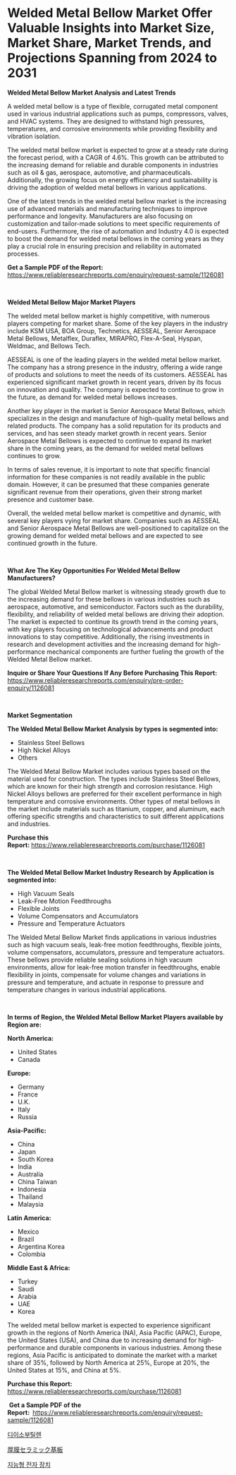 <p><h1>Welded Metal Bellow Market Offer Valuable Insights into Market Size, Market Share, Market Trends, and Projections Spanning from 2024 to 2031</h1></p><p><strong>Welded Metal Bellow Market Analysis and Latest Trends</strong></p>
<p><p>A welded metal bellow is a type of flexible, corrugated metal component used in various industrial applications such as pumps, compressors, valves, and HVAC systems. They are designed to withstand high pressures, temperatures, and corrosive environments while providing flexibility and vibration isolation.</p><p>The welded metal bellow market is expected to grow at a steady rate during the forecast period, with a CAGR of 4.6%. This growth can be attributed to the increasing demand for reliable and durable components in industries such as oil & gas, aerospace, automotive, and pharmaceuticals. Additionally, the growing focus on energy efficiency and sustainability is driving the adoption of welded metal bellows in various applications.</p><p>One of the latest trends in the welded metal bellow market is the increasing use of advanced materials and manufacturing techniques to improve performance and longevity. Manufacturers are also focusing on customization and tailor-made solutions to meet specific requirements of end-users. Furthermore, the rise of automation and Industry 4.0 is expected to boost the demand for welded metal bellows in the coming years as they play a crucial role in ensuring precision and reliability in automated processes.</p></p>
<p><strong>Get a Sample PDF of the Report:&nbsp;</strong> <a href="https://www.reliableresearchreports.com/enquiry/request-sample/1126081">https://www.reliableresearchreports.com/enquiry/request-sample/1126081</a></p>
<p>&nbsp;</p>
<p><strong>Welded Metal Bellow Major Market Players</strong></p>
<p><p>The welded metal bellow market is highly competitive, with numerous players competing for market share. Some of the key players in the industry include KSM USA, BOA Group, Technetics, AESSEAL, Senior Aerospace Metal Bellows, Metalflex, Duraflex, MIRAPRO, Flex-A-Seal, Hyspan, Weldmac, and Bellows Tech.</p><p>AESSEAL is one of the leading players in the welded metal bellow market. The company has a strong presence in the industry, offering a wide range of products and solutions to meet the needs of its customers. AESSEAL has experienced significant market growth in recent years, driven by its focus on innovation and quality. The company is expected to continue to grow in the future, as demand for welded metal bellows increases.</p><p>Another key player in the market is Senior Aerospace Metal Bellows, which specializes in the design and manufacture of high-quality metal bellows and related products. The company has a solid reputation for its products and services, and has seen steady market growth in recent years. Senior Aerospace Metal Bellows is expected to continue to expand its market share in the coming years, as the demand for welded metal bellows continues to grow.</p><p>In terms of sales revenue, it is important to note that specific financial information for these companies is not readily available in the public domain. However, it can be presumed that these companies generate significant revenue from their operations, given their strong market presence and customer base.</p><p>Overall, the welded metal bellow market is competitive and dynamic, with several key players vying for market share. Companies such as AESSEAL and Senior Aerospace Metal Bellows are well-positioned to capitalize on the growing demand for welded metal bellows and are expected to see continued growth in the future.</p></p>
<p>&nbsp;</p>
<p><strong>What Are The Key Opportunities For Welded Metal Bellow Manufacturers?</strong></p>
<p><p>The global Welded Metal Bellow market is witnessing steady growth due to the increasing demand for these bellows in various industries such as aerospace, automotive, and semiconductor. Factors such as the durability, flexibility, and reliability of welded metal bellows are driving their adoption. The market is expected to continue its growth trend in the coming years, with key players focusing on technological advancements and product innovations to stay competitive. Additionally, the rising investments in research and development activities and the increasing demand for high-performance mechanical components are further fueling the growth of the Welded Metal Bellow market.</p></p>
<p><strong>Inquire or Share Your Questions If Any Before Purchasing This Report:</strong> <a href="https://www.reliableresearchreports.com/enquiry/pre-order-enquiry/1126081">https://www.reliableresearchreports.com/enquiry/pre-order-enquiry/1126081</a></p>
<p>&nbsp;</p>
<p><strong>Market Segmentation</strong></p>
<p><strong>The Welded Metal Bellow Market Analysis by types is segmented into:</strong></p>
<p><ul><li>Stainless Steel Bellows</li><li>High Nickel Alloys</li><li>Others</li></ul></p>
<p><p>The Welded Metal Bellow Market includes various types based on the material used for construction. The types include Stainless Steel Bellows, which are known for their high strength and corrosion resistance. High Nickel Alloys bellows are preferred for their excellent performance in high temperature and corrosive environments. Other types of metal bellows in the market include materials such as titanium, copper, and aluminum, each offering specific strengths and characteristics to suit different applications and industries.</p></p>
<p><strong>Purchase this Report:&nbsp;</strong><a href="https://www.reliableresearchreports.com/purchase/1126081">https://www.reliableresearchreports.com/purchase/1126081</a></p>
<p>&nbsp;</p>
<p><strong>The Welded Metal Bellow Market Industry Research by Application is segmented into:</strong></p>
<p><ul><li>High Vacuum Seals</li><li>Leak-Free Motion Feedthroughs</li><li>Flexible Joints</li><li>Volume Compensators and Accumulators</li><li>Pressure and Temperature Actuators</li></ul></p>
<p><p>The Welded Metal Bellow Market finds applications in various industries such as high vacuum seals, leak-free motion feedthroughs, flexible joints, volume compensators, accumulators, pressure and temperature actuators. These bellows provide reliable sealing solutions in high vacuum environments, allow for leak-free motion transfer in feedthroughs, enable flexibility in joints, compensate for volume changes and variations in pressure and temperature, and actuate in response to pressure and temperature changes in various industrial applications.</p></p>
<p>&nbsp;</p>
<p><strong>In terms of Region, the Welded Metal Bellow Market Players available by Region are:</strong></p>
<p>
    <p> <strong> North America: </strong>
        <ul>
            <li>United States</li>
            <li>Canada</li>
        </ul>
        </p> 
    <p> <strong> Europe: </strong>
        <ul>
            <li>Germany</li>
            <li>France</li>
            <li>U.K.</li>
            <li>Italy</li>
            <li>Russia</li>
        </ul>
        </p> 
    <p> <strong> Asia-Pacific: </strong>
        <ul>
            <li>China</li>
            <li>Japan</li>
            <li>South Korea</li>
            <li>India</li>
            <li>Australia</li>
            <li>China Taiwan</li>
            <li>Indonesia</li>
            <li>Thailand</li>
            <li>Malaysia</li>
        </ul>
        </p> 
    <p> <strong> Latin America: </strong>
        <ul>
            <li>Mexico</li>
            <li>Brazil</li>
            <li>Argentina Korea</li>
            <li>Colombia</li>
        </ul>
        </p> 
    <p> <strong> Middle East & Africa: </strong>
        <ul>
            <li>Turkey</li>
            <li>Saudi</li>
            <li>Arabia</li>
            <li>UAE</li>
            <li>Korea</li>
        </ul>
    </p>
    </p>
<p><p>The welded metal bellow market is expected to experience significant growth in the regions of North America (NA), Asia Pacific (APAC), Europe, the United States (USA), and China due to increasing demand for high-performance and durable components in various industries. Among these regions, Asia Pacific is anticipated to dominate the market with a market share of 35%, followed by North America at 25%, Europe at 20%, the United States at 15%, and China at 5%.</p></p>
<p><strong>Purchase this Report: </strong><a href="https://www.reliableresearchreports.com/purchase/1126081">https://www.reliableresearchreports.com/purchase/1126081</a></p>
<p>&nbsp;<strong>Get a Sample PDF of the Report:&nbsp;&nbsp;</strong><a href="https://www.reliableresearchreports.com/enquiry/request-sample/1126081">https://www.reliableresearchreports.com/enquiry/request-sample/1126081</a></p>
<p><strong></strong></p>
<p><p><a href="https://medium.com/@adonispellea2022/%EB%8B%A4%EC%9D%B4%EC%9D%B4%EC%86%8C%EB%B6%80%ED%8B%B8%EB%A0%8C-%EC%8B%9C%EC%9E%A5-%EA%B7%9C%EB%AA%A8%EB%8A%94-%EA%B8%80%EB%A1%9C%EB%B2%8C-%EC%82%B0%EC%97%85%EC%97%90%EC%84%9C-%EA%B0%80%EC%9E%A5-%EC%A2%8B%EC%9D%80-%EB%A7%88%EC%BC%80%ED%8C%85-%EC%B1%84%EB%84%90%EC%9D%84-%EB%B3%B4%EC%97%AC%EC%A4%8D%EB%8B%88%EB%8B%A4-e2f99e5e5ef9">디이소부틸렌</a></p><p><a href="https://medium.com/@rusty-marie2024/%E5%8E%9A%E8%86%9C%E3%82%BB%E3%83%A9%E3%83%9F%E3%83%83%E3%82%AF%E5%9F%BA%E6%9D%BF%E5%B8%82%E5%A0%B4%E3%81%AE%E5%88%86%E6%9E%90-%E3%82%B0%E3%83%AD%E3%83%BC%E3%83%90%E3%83%AB%E6%A5%AD%E7%95%8C%E3%81%AE%E8%A6%8B%E8%A7%A3%E3%81%A8%E4%BA%88%E6%B8%AC-2024%E5%B9%B4%E3%81%8B%E3%82%892031%E5%B9%B4%E3%81%BE%E3%81%A7-beb03a287476">厚膜セラミック基板</a></p><p><a href="https://medium.com/@mayekuhic00/%EC%A7%80%EB%8A%A5%ED%98%95-%EC%A0%84%EC%9E%90-%EC%9E%A5%EC%B9%98-%EC%8B%9C%EC%9E%A5-%EC%A1%B0%EC%82%AC-%EB%B3%B4%EA%B3%A0%EC%84%9C-2024%EB%85%84%EB%B6%80%ED%84%B0-2031%EB%85%84%EA%B9%8C%EC%A7%80%EC%9D%98-%EC%97%AD%EC%82%AC-%EB%B0%8F-%EC%98%88%EC%B8%A1-e11af9d19742">지능형 전자 장치</a></p></p>
